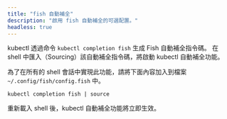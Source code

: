 ```yaml
---
title: "fish 自動補全"
description: "啟用 fish 自動補全的可選配置。"
headless: true
---
```

<!--
---
title: "fish auto-completion"
description: "Optional configuration to enable fish shell auto-completion."
headless: true
---
-->

<!--
The kubectl completion script for Fish can be generated with the command `kubectl completion fish`. Sourcing the completion script in your shell enables kubectl autocompletion.

To do so in all your shell sessions, add the following line to your `~/.config/fish/config.fish` file:
-->
kubectl 透過命令 `kubectl completion fish` 生成 Fish 自動補全指令碼。
在 shell 中匯入（Sourcing）該自動補全指令碼，將啟動 kubectl 自動補全功能。

為了在所有的 shell 會話中實現此功能，請將下面內容加入到檔案 `~/.config/fish/config.fish` 中。

```shell
kubectl completion fish | source
```

<!--
After reloading your shell, kubectl autocompletion should be working.
-->
重新載入 shell 後，kubectl 自動補全功能將立即生效。
